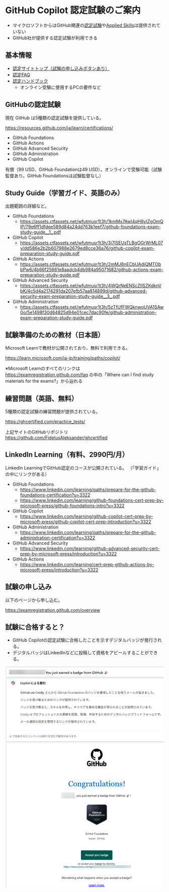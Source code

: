 # GitHub Copilot 認定試験のご案内

- マイクロソフトからはGitHub関連の[認定試験](https://learn.microsoft.com/ja-jp/credentials/certifications/certification-process-overview)や[Applied Skills](https://learn.microsoft.com/ja-jp/credentials/support/appliedskills-process-overview)は提供されていない
- GitHub社が提供する認定試験が利用できる

## 基本情報

- [認定サイトトップ（試験の申し込みボタンあり）](https://examregistration.github.com/)
- [認定FAQ](https://examregistration.github.com/faq)
- [認定ハンドブック](https://examregistration.github.com/handbook)
  - オンライン受験に使用するPCの要件など

## GitHubの認定試験

現在 GitHub は5種類の認定試験を提供している。

https://resources.github.com/ja/learn/certifications/

- GitHub Foundations
- GitHub Actions
- GitHub Advanced Security
- GitHub Administration
- GitHub Copilot

有償（99 USD、GitHub Foundationは49 USD）。オンラインで受験可能（試験監督あり。GitHub Foundationsは試験監督なし）

## Study Guide（学習ガイド、英語のみ）

出題範囲の詳細など。

- GitHub Foundations
  - https://assets.ctfassets.net/wfutmusr1t3h/1kmMx7AwI4qH8yIZgOmQlP/79e6ff1dfdee589d84a24dd763b1eef7/github-foundations-exam-study-guide__1_.pdf
- GitHub Copilot
  - https://assets.ctfassets.net/wfutmusr1t3h/3i7ISEUsTLBgOGrWrML07y/dd586e2b2b607988e2679ed8cce36a76/github-copilot-exam-preparation-study-guide.pdf
- GitHub Actions
  - https://assets.ctfassets.net/wfutmusr1t3h/2mMJ6nECbUAdiQMTObbPw6/4b66f25661e8aadcb4db984a95071682/github-actions-exam-preparation-study-guide.pdf
- GitHub Advanced Security
  - https://assets.ctfassets.net/wfutmusr1t3h/4WQrNeENScZlISZKdknVbK/4c5d4a2174291da207efb57aa814899d/github-advanced-security-exam-preparation-study-guide__3_.pdf
- GitHub Administration
  - https://assets.ctfassets.net/wfutmusr1t3h/5zTfUfFWQknwoUVA1SAw0o/5e1498f30d64825d94e01cec7dac90fe/github-administration-exam-preparation-study-guide.pdf

## 試験準備のための教材（日本語）

Microsoft Learnで教材が公開されており、無料で利用できる。

https://learn.microsoft.com/ja-jp/training/paths/copilot/

※Microsoft Learnのすべてのリンクは https://examregistration.github.com/faq の中の「Where can I find study materials for the exams?」から辿れる


## 練習問題（英語、無料）

5種類の認定試験の練習問題が提供されている。

https://ghcertified.com/practice_tests/

上記サイトのGitHubリポジトリ https://github.com/FidelusAleksander/ghcertified

## LinkedIn Learning（有料、2990円/月）

LinkedIn LearningでGitHub認定のコースが公開されている。
（「学習ガイド」の中にリンクがある）

- GitHub Foundations
  - https://www.linkedin.com/learning/paths/prepare-for-the-github-foundations-certification?u=3322
  - https://www.linkedin.com/learning/github-foundations-cert-prep-by-microsoft-press/github-foundations-intro?u=3322
- GitHub Copilot
  - https://www.linkedin.com/learning/github-copilot-cert-prep-by-microsoft-press/github-copilot-cert-prep-introduction?u=3322
- GitHub Administration
  - https://www.linkedin.com/learning/paths/prepare-for-the-github-administration-certification?u=3322
- GitHub Advanced Security
  - https://www.linkedin.com/learning/github-advanced-security-cert-prep-by-microsoft-press/introduction?u=3322
- GitHub Actions
  - https://www.linkedin.com/learning/cert-prep-github-actions-by-microsoft-press/introduction?u=3322

## 試験の申し込み

以下のページから申し込む。

https://examregistration.github.com/overview

## 試験に合格すると？

- GitHub Copilotの認定試験に合格したことを示すデジタルバッジが発行される。
- デジタルバッジはLinkedInなどに投稿して資格をアピールすることができる。

![alt text](image.png)